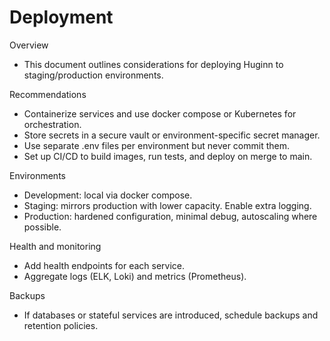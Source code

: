 # Deployment

Overview
- This document outlines considerations for deploying Huginn to staging/production environments.

Recommendations
- Containerize services and use docker compose or Kubernetes for orchestration.
- Store secrets in a secure vault or environment-specific secret manager.
- Use separate .env files per environment but never commit them.
- Set up CI/CD to build images, run tests, and deploy on merge to main.

Environments
- Development: local via docker compose.
- Staging: mirrors production with lower capacity. Enable extra logging.
- Production: hardened configuration, minimal debug, autoscaling where possible.

Health and monitoring
- Add health endpoints for each service.
- Aggregate logs (ELK, Loki) and metrics (Prometheus).

Backups
- If databases or stateful services are introduced, schedule backups and retention policies.
